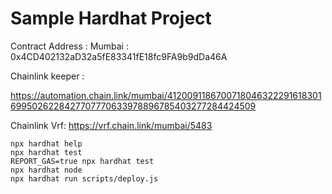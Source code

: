 # Sample Hardhat Project

Contract Address :
Mumbai : 0x4CD402132aD32a5fE83341fE18fc9FA9b9dDa46A

Chainlink keeper :

https://automation.chain.link/mumbai/41200911867007180463222916183016995026228427707770633978896785403277284424509

Chainlink Vrf:
https://vrf.chain.link/mumbai/5483

```shell
npx hardhat help
npx hardhat test
REPORT_GAS=true npx hardhat test
npx hardhat node
npx hardhat run scripts/deploy.js
```
